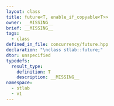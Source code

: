 ```yaml
---
layout: class
title: future<T, enable_if_copyable<T>>
owner: __MISSING__
brief: __MISSING__
tags:
  - class
defined_in_file: concurrency/future.hpp
declaration: "\nclass stlab::future;"
dtor: unspecified
typedefs:
  result_type:
    definition: T
    description: __MISSING__
namespace:
  - stlab
  - v1
---
```


